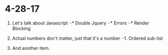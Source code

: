 # 4-28-17


1.  Let's talk about Javascript 
⋅⋅* Double Jquery
⋅⋅* Errors 
⋅⋅* Render Blocking

2. Actual numbers don't matter, just that it's a number
⋅⋅1. Ordered sub-list
3. And another item.

 
